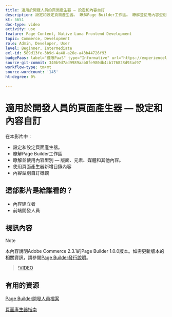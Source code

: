 ```yaml
---
title: 適用於開發人員的頁面產生器 — 設定和內容自訂
description: 設定和設定頁面產生器​。 瞭解Page Builder工作區​。 瞭解並使用內容型別 — 版面、元素、媒體和其他內容​。 使用頁面產生器新增目錄內容。
kt: 5651
doc-type: video
activity: use
feature: Page Content, Native Luma Frontend Development
topic: Commerce, Development
role: Admin, Developer, User
level: Beginner, Intermediate
exl-id: 589d13fe-3b9d-4a48-a26e-a43b44726f93
badgePaas: label="僅限PaaS" type="Informative" url="https://experienceleague.adobe.com/zh-hant/docs/commerce/user-guides/product-solutions" tooltip="僅適用於雲端專案(Adobe管理的PaaS基礎結構)和內部部署專案的Adobe Commerce 。"
source-git-commit: 340b9d7ad9989aab0fe980db4cb176828d93ad97
workflow-type: tm+mt
source-wordcount: '145'
ht-degree: 0%

---
```


# 適用於開發人員的頁面產生器 — 設定和內容自訂

在本影片中：

- 設定和設定頁面產生器&#x200B;。
- 瞭解Page Builder工作區&#x200B;
- 瞭解並使用內容型別 — 版面、元素、媒體和其他內容&#x200B;。
- 使用頁面產生器新增目錄內容
- 內容型別自訂概觀

## 這部影片是給誰看的？

- 內容建立者
- 前端開發人員

## 視訊內容

>[!NOTE]
>
>本內容說明Adobe Commerce 2.3.1的Page Builder 1.0.0版本。如需更新版本的相關資訊，請參閱[Page Builder發行說明](https://experienceleague.adobe.com/docs/commerce-admin/page-builder/release-notes.html?lang=zh-Hant)。

>[!VIDEO](https://video.tv.adobe.com/v/35710?quality=12&learn=on)

## 有用的資源

[Page Builder開發人員檔案](https://developer.adobe.com/commerce/frontend-core/page-builder/)

[頁面產生器指南](https://experienceleague.adobe.com/docs/commerce-admin/page-builder/introduction.html?lang=zh-Hant)
